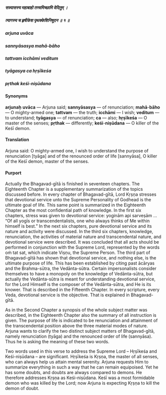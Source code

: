 ##### सन्न्यासस्य महाबाहो तत्त्वमिच्छामि वेदितुम् ।
##### त्यागस्य च हृषीकेश पृथक्केशिनिषूदन ॥ १ ॥

##### arjuna uvāca
##### sannyāsasya mahā-bāho
##### tattvam icchāmi veditum
##### tyāgasya ca hṛṣīkeśa
##### pṛthak keśi-niṣūdana

#### Synonyms

**arjunaḥ** **uvāca** — Arjuna said; **sannyāsasya** — of renunciation; **mahā**-**bāho** — O mighty-armed one; **tattvam** — the truth; **icchāmi** — I wish; **veditum** — to understand; **tyāgasya** — of renunciation; **ca** — also; **hṛṣīkeśa** — O master of the senses; **pṛthak** — differently; **keśi**-**niṣūdana** — O killer of the Keśī demon.

#### Translation

Arjuna said: O mighty-armed one, I wish to understand the purpose of renunciation [tyāga] and of the renounced order of life [sannyāsa], O killer of the Keśī demon, master of the senses.

#### Purport

Actually the Bhagavad-gītā is finished in seventeen chapters. The Eighteenth Chapter is a supplementary summarization of the topics discussed before. In every chapter of Bhagavad-gītā, Lord Kṛṣṇa stresses that devotional service unto the Supreme Personality of Godhead is the ultimate goal of life. This same point is summarized in the Eighteenth Chapter as the most confidential path of knowledge. In the first six chapters, stress was given to devotional service: yoginām api sarveṣām … “Of all yogīs or transcendentalists, one who always thinks of Me within himself is best.” In the next six chapters, pure devotional service and its nature and activity were discussed. In the third six chapters, knowledge, renunciation, the activities of material nature and transcendental nature, and devotional service were described. It was concluded that all acts should be performed in conjunction with the Supreme Lord, represented by the words oṁ tat sat, which indicate Viṣṇu, the Supreme Person. The third part of Bhagavad-gītā has shown that devotional service, and nothing else, is the ultimate purpose of life. This has been established by citing past ācāryas and the Brahma-sūtra, the Vedānta-sūtra. Certain impersonalists consider themselves to have a monopoly on the knowledge of Vedānta-sūtra, but actually the Vedānta-sūtra is meant for understanding devotional service, for the Lord Himself is the composer of the Vedānta-sūtra, and He is its knower. That is described in the Fifteenth Chapter. In every scripture, every Veda, devotional service is the objective. That is explained in Bhagavad-gītā.

As in the Second Chapter a synopsis of the whole subject matter was described, in the Eighteenth Chapter also the summary of all instruction is given. The purpose of life is indicated to be renunciation and attainment of the transcendental position above the three material modes of nature. Arjuna wants to clarify the two distinct subject matters of Bhagavad-gītā, namely renunciation (tyāga) and the renounced order of life (sannyāsa). Thus he is asking the meaning of these two words.

Two words used in this verse to address the Supreme Lord – Hṛṣīkeśa and Keśi-niṣūdana – are significant. Hṛṣīkeśa is Kṛṣṇa, the master of all senses, who can always help us attain mental serenity. Arjuna requests Him to summarize everything in such a way that he can remain equipoised. Yet he has some doubts, and doubts are always compared to demons. He therefore addresses Kṛṣṇa as Keśi-niṣūdana. Keśī was a most formidable demon who was killed by the Lord; now Arjuna is expecting Kṛṣṇa to kill the demon of doubt.